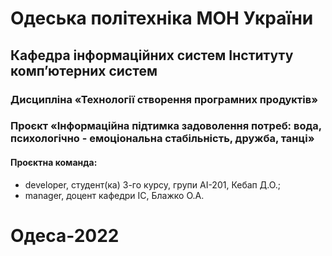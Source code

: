 # Одеська політехніка МОН України 
## Кафедра інформаційних систем Інституту комп’ютерних систем 
### Дисципліна «Технології створення програмних продуктів» 
### Проєкт «Інформаційна підтимка задоволення потреб: вода, психологічно - емоціональна стабільність, дружба, танці» 
#### Проєктна команда: 
- developer, студент(ка) 3-го курсу, групи АІ-201, Кебап Д.О.; 
- manager, доцент кафедри ІС, Блажко О.А. 
# Одеса-2022 

